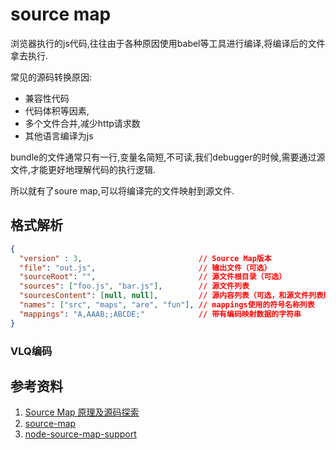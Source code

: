 # source map

浏览器执行的js代码,往往由于各种原因使用babel等工具进行编译,将编译后的文件拿去执行.

常见的源码转换原因:

- 兼容性代码
- 代码体积等因素,
- 多个文件合并,减少http请求数
- 其他语言编译为js

bundle的文件通常只有一行,变量名简短,不可读,我们debugger的时候,需要通过源文件,才能更好地理解代码的执行逻辑.

所以就有了soure map,可以将编译完的文件映射到源文件.

## 格式解析

```json
{
  "version" : 3,                          // Source Map版本
  "file": "out.js",                       // 输出文件（可选）
  "sourceRoot": "",                       // 源文件根目录（可选）
  "sources": ["foo.js", "bar.js"],        // 源文件列表
  "sourcesContent": [null, null],         // 源内容列表（可选，和源文件列表顺序一致）
  "names": ["src", "maps", "are", "fun"], // mappings使用的符号名称列表
  "mappings": "A,AAAB;;ABCDE;"            // 带有编码映射数据的字符串
}
```

### VLQ编码

## 参考资料

1. [Source Map 原理及源码探索](https://zhuanlan.zhihu.com/p/104519418?utm_source=qq&utm_medium=social&utm_oi=703260335347347456)
2. [source-map](https://github.com/mozilla/source-map#consuming-a-source-map)
3. [node-source-map-support](https://github.com/evanw/node-source-map-support#readme)
